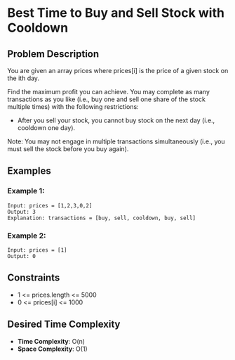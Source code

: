 # Best Time to Buy and Sell Stock with Cooldown

## Problem Description

You are given an array prices where prices[i] is the price of a given stock on the ith day.

Find the maximum profit you can achieve. You may complete as many transactions as you like (i.e., buy one and sell one share of the stock multiple times) with the following restrictions:

- After you sell your stock, you cannot buy stock on the next day (i.e., cooldown one day).

Note: You may not engage in multiple transactions simultaneously (i.e., you must sell the stock before you buy again).

## Examples

### Example 1:

```
Input: prices = [1,2,3,0,2]
Output: 3
Explanation: transactions = [buy, sell, cooldown, buy, sell]
```

### Example 2:

```
Input: prices = [1]
Output: 0
```

## Constraints

- 1 <= prices.length <= 5000
- 0 <= prices[i] <= 1000

## Desired Time Complexity

- **Time Complexity**: O(n)
- **Space Complexity**: O(1)

